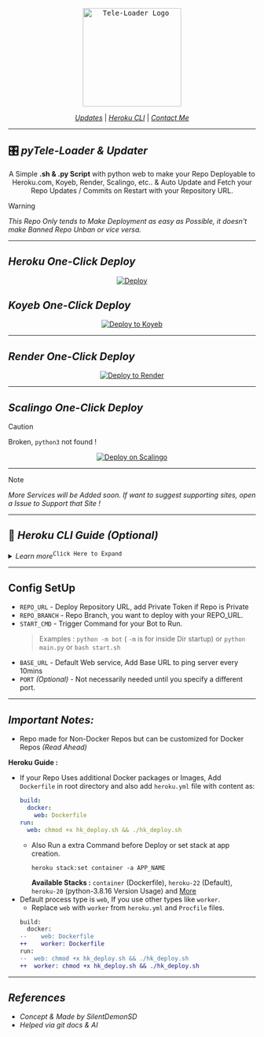 <div align="center">
    <a href="https://github.com/SilentDemonSD/pyTele-Loader">
        <kbd>
            <img width="200" src="https://te.legra.ph/file/c7981fc6bb3f65f42ba38.jpg" alt="Tele-Loader Logo">
        </kbd>
    </a>
    <br>
    
[_Updates_](https://t.me/FZXParadox) | [_Heroku CLI_](#-heroku-cli-guide-optional)  |  [_Contact Me_](https://t.me/MysterySD)
    
</div> 

---

## 🎛 ***pyTele-Loader & Updater***

<div align="center">
  
A Simple **.sh & .py Script** with python web to make your Repo Deployable to Heroku.com, Koyeb, Render, Scalingo, etc.. & Auto Update and Fetch your Repo Updates / Commits on Restart with your Repository URL.

</div>

> [!WARNING]
> _This Repo Only tends to Make Deployment as easy as Possible, it doesn't make Banned Repo Unban or vice versa._

---

## ***Heroku One-Click Deploy***

<div align="center">
    
[![Deploy](https://www.herokucdn.com/deploy/button.svg)](http://heroku.com/deploy?template=https://github.com/SilentDemonSD/pyTele-Loader)

</div

---

## ***Koyeb One-Click Deploy***

<div align="center">


[![Deploy to Koyeb](https://www.koyeb.com/static/images/deploy/button.svg)](https://app.koyeb.com/deploy?type=git&env[REPO_URL]=%20&env[REPO_BRANCH]=%20&env[START_CMD]=%20&env[BASE_URL]=%20&region=fra&region=par&repository=github.com/SilentDemonSD/pyTele-Loader&branch=main)

</div>

---

## ***Render One-Click Deploy***

<div align="center">

[![Deploy to Render](https://render.com/images/deploy-to-render-button.svg)](https://render.com/deploy?repo=https://github.com/BalaPriyan/Ploader) 

</div>

---

## ***Scalingo One-Click Deploy***

> [!CAUTION]
> Broken, `python3` not found !

<div align="center">

[![Deploy on Scalingo](https://cdn.scalingo.com/deploy/button.svg)](https://dashboard.scalingo.com/create/app?source=https://github.com/SilentDemonSD/pyTele-Loader#main)

</div>

---

> [!NOTE]
> _More Services will be Added soon. If want to suggest supporting sites, open a Issue to Support that Site !_

---

## 📑 ***Heroku CLI Guide (Optional)*** 

<details>
    <summary><i>Learn more</i><sup><kbd>Click Here to Expand</kbd></sup></summary>

**Step 1 :** Git clone this Repo and change directory
> Make sure git is Installed in your system or quick run `apt-get install git curl -y`

```shell
git clone https://github.com/SilentDemonSD/pyTele-Loader && cd pyTele-Loader
```

**Step 2 :** Now Install Heroku in your Sytem or checkout Official Heroku Deploy Docs, or Download via `apt-get` or `npm`
> For Android : Use `termux` for CLI usage

```shell
curl https://cli-assets.heroku.com/install.sh | sh
```

**Step 3 :** Login into Heroku and Log In CLI via Browser 

```shell
heroku login 
```

**Step 4 :** Create Heroku App and specify region with App Name

```shell
heroku create --region us APP_NAME
```

**Notes:**
- `--region eu` for Europe Server and `--region us` for United States Server.
- `APP_NAME` should be replaced with your unique app name _(Optional)_. If not given it generates a random name.
- `--stack container` for setting stack to container for Dockerfile.
- `--buildpack heroku/python` for using build slug for repo deploy and build.
- `--team TEAM_NAME` for creating App in Teams

**Step 5 :** Set Local git remote for Heroku.

```shell
heroku git:remote -a APP_NAME
```

**Step 6 :** Setup Config Variables for the script to run.

```shell
heroku config:set REPO_URL=https://github.com/user/repo REPO_BRANCH=main START_CMD="python -m bot"
```

**Step 7 :** Now push to Heroku via git forcefully to build.

```shell
git push heroku main -f
```

**All Heroku CLI Commands :** [Click Here](https://devcenter.heroku.com/articles/heroku-cli-commands#heroku-config-set)

</details>

---

## Config SetUp
- `REPO_URL` - Deploy Repository URL, add Private Token if Repo is Private
- `REPO_BRANCH` - Repo Branch, you want to deploy with your REPO_URL.
- `START_CMD` - Trigger Command for your Bot to Run.
  > Examples : `python -m bot` ( `-m` is for inside Dir startup) or `python main.py` or `bash start.sh`
- `BASE_URL` - Default Web service, Add Base URL to ping server every 10mins
- `PORT` _(Optional)_ - Not necessarily needed until you specify a different port.

---

## ***Important Notes:***
- Repo made for Non-Docker Repos but can be customized for Docker Repos _(Read Ahead)_

**Heroku Guide :**
- If your Repo Uses additional Docker packages or Images, Add `Dockerfile` in root directory and also add `heroku.yml` file with content as:
  ```yaml
  build:
    docker:
      web: Dockerfile
  run:
    web: chmod +x hk_deploy.sh && ./hk_deploy.sh
  ```
  - Also Run a extra Command before Deploy or set stack at app creation.
    ```shell
    heroku stack:set container -a APP_NAME
    ```
    **Available Stacks :** `container` (Dockerfile), `heroku-22` (Default), `heroku-20` (python-3.8.16 Version Usage) and [More](https://devcenter.heroku.com/articles/stack#stack-support-details)
- Default process type is `web`, If you use other types like `worker`.
  - Replace `web` with `worker` from `heroku.yml` and `Procfile` files.
  ```diff
  build:
    docker:
  --    web: Dockerfile
  ++    worker: Dockerfile
  run:
  --  web: chmod +x hk_deploy.sh && ./hk_deploy.sh
  ++  worker: chmod +x hk_deploy.sh && ./hk_deploy.sh
  ```

---

## ***References***
- _Concept & Made by SilentDemonSD_
- _Helped via git docs & AI_
